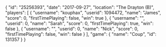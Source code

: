 {
  "id": "25256393",
  "date": "2017-09-27",
  "location": "The Drayton (B)",
  "players": [
    {
      "username": "kouphax",
      "userid": 1094472,
      "name": "James",
      "score": 0,
      "firstTimePlaying": false,
      "win": true
    },
    {
      "username": "",
      "userid": 0,
      "name": "Sarah",
      "score": 0,
      "firstTimePlaying": true,
      "win": false
    },
    {
      "username": "",
      "userid": 0,
      "name": "Nick",
      "score": 0,
      "firstTimePlaying": false,
      "win": false
    }
  ],
  "game": {
    "name": "Coup",
    "id": 131357
  }
}
